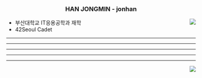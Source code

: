 <div align="center">
  <h3>HAN JONGMIN - jonhan</h3>
</div>

<div>
  <a href="https://solved.ac/tim4974"><img align="right" src="http://mazassumnida.wtf/api/v2/generate_badge?boj=tim4974&theme=dark"/></a>

  - 부산대학교 IT응용공학과 재학
  - 42Seoul Cadet
<hr>
<hr>
<hr>
<hr>
</div>
<hr>
<div>
  <a><img align="right" src="https://github-readme-stats.vercel.app/api?username=Hanjjong&show_icons=true&theme=radical"/></a>
</div>


